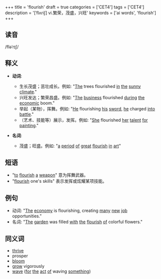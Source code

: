 +++
title = 'flourish'
draft = true
categories = ['CET4']
tags = ['CET4']
description = '[ˈflʌri∫] vi.繁荣，茂盛，兴旺'
keywords = ['ai words', 'flourish']
+++

## 读音
/fləˈrɪʃ/

## 释义
- **动词**:
  - 生长茂盛；茁壮成长。例如: "[The](/post/the/) trees flourished [in](/post/in/) [the](/post/the/) [sunny](/post/sunny/) [climate](/post/climate/)."
  - 兴旺发达；繁荣昌盛。例如: "[The](/post/the/) [business](/post/business/) flourished [during](/post/during/) [the](/post/the/) [economic](/post/economic/) boom."
  - 举起（某物），挥舞。例如: "[He](/post/he/) flourishing [his](/post/his/) [sword](/post/sword/), [he](/post/he/) charged [into](/post/into/) [battle](/post/battle/)."
  - （艺术、技能等）展示，发挥。例如: "[She](/post/she/) flourished [her](/post/her/) [talent](/post/talent/) [for](/post/for/) [painting](/post/painting/)."

- **名词**:
  - 茂盛；旺盛。例如: "[a](/post/a/) [period](/post/period/) [of](/post/of/) [great](/post/great/) [flourish](/post/flourish/) [in](/post/in/) [art](/post/art/)"

## 短语
- "[to](/post/to/) [flourish](/post/flourish/) [a](/post/a/) [weapon](/post/weapon/)" 意为挥舞武器。
- "[flourish](/post/flourish/) one's skills" 表示发挥或炫耀某项技能。

## 例句
- 动词: "[The](/post/the/) [economy](/post/economy/) is flourishing, creating [many](/post/many/) [new](/post/new/) [job](/post/job/) opportunities."
- 名词: "[The](/post/the/) [garden](/post/garden/) was filled [with](/post/with/) [the](/post/the/) [flourish](/post/flourish/) [of](/post/of/) colorful flowers."

## 同义词
- [thrive](/post/thrive/)
- prosper
- [bloom](/post/bloom/)
- [grow](/post/grow/) vigorously
- [wave](/post/wave/) ([for](/post/for/) [the](/post/the/) [act](/post/act/) [of](/post/of/) waving [something](/post/something/))
